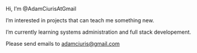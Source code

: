 Hi, I’m @AdamCiurisAtGmail

I’m interested in projects that can teach me something new.

I’m currently learning systems administration and full stack developement.

Please send emails to adamciuris@gmail.com
